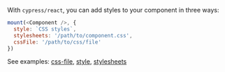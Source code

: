 With `cypress/react`, you can add styles to your component in three ways:

```js
mount(<Component />, {
  style: `CSS styles`,
  stylesheets: '/path/to/component.css',
  cssFile: '/path/to/css/file'
})
```

See examples: [css-file](./css-file), [style](./style), [stylesheets](./stylesheets)
